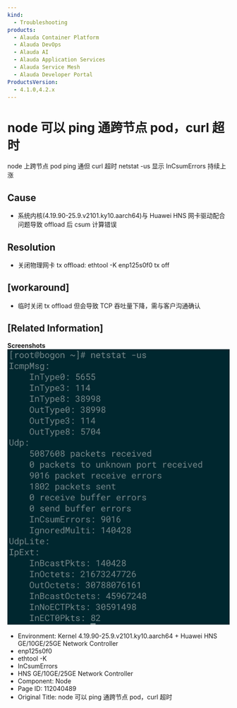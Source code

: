 ```yaml
---
kind:
  - Troubleshooting
products:
  - Alauda Container Platform
  - Alauda DevOps
  - Alauda AI
  - Alauda Application Services
  - Alauda Service Mesh
  - Alauda Developer Portal
ProductsVersion:
  - 4.1.0,4.2.x
---
```

<!-- A type of document that involves encountering a fault, diagnosing it, performing root cause analysis, and providing solutions. -->

# node 可以 ping 通跨节点 pod，curl 超时

node 上跨节点 pod ping 通但 curl 超时 netstat -us 显示 InCsumErrors 持续上涨

## Cause
- 系统内核(4.19.90-25.9.v2101.ky10.aarch64)与 Huawei HNS 网卡驱动配合问题导致 offload 后 csum 计算错误

## Resolution
- 关闭物理网卡 tx offload: ethtool -K enp125s0f0 tx off

## [workaround]
- 临时关闭 tx offload 但会导致 TCP 吞吐量下降，需与客户沟通确认

## [Related Information]
**Screenshots**
![](assets/node-ke-yi-ping-tong-kua-jie-dian-pod-curl-chao-shi/image2022-3-23_17-54-17.png)
- Environment: Kernel 4.19.90-25.9.v2101.ky10.aarch64 + Huawei HNS GE/10GE/25GE Network Controller
- enp125s0f0
- ethtool -K
- InCsumErrors
- HNS GE/10GE/25GE Network Controller
- Component: Node
- Page ID: 112040489
- Original Title: node 可以 ping 通跨节点 pod，curl 超时
